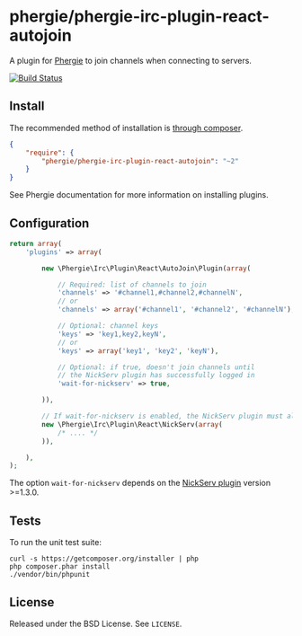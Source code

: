 # phergie/phergie-irc-plugin-react-autojoin

A plugin for [Phergie](http://github.com/phergie/phergie-irc-bot-react/) to
join channels when connecting to servers.

[![Build Status](https://secure.travis-ci.org/phergie/phergie-irc-plugin-react-autojoin.png?branch=master)](http://travis-ci.org/phergie/phergie-irc-plugin-react-autojoin)

## Install

The recommended method of installation is [through composer](http://getcomposer.org).

```JSON
{
    "require": {
        "phergie/phergie-irc-plugin-react-autojoin": "~2"
    }
}
```

See Phergie documentation for more information on installing plugins.

## Configuration

```php
return array(
    'plugins' => array(

        new \Phergie\Irc\Plugin\React\AutoJoin\Plugin(array(

            // Required: list of channels to join
            'channels' => '#channel1,#channel2,#channelN',
            // or
            'channels' => array('#channel1', '#channel2', '#channelN'),

            // Optional: channel keys
            'keys' => 'key1,key2,keyN',
            // or
            'keys' => array('key1', 'key2', 'keyN'),

            // Optional: if true, doesn't join channels until
            // the NickServ plugin has successfully logged in
            'wait-for-nickserv' => true,

        )),

        // If wait-for-nickserv is enabled, the NickServ plugin must also be used
        new \Phergie\Irc\Plugin\React\NickServ(array(
            /* .... */
        )),

    ),
);
```

The option `wait-for-nickserv` depends on the [NickServ plugin](https://github.com/phergie/phergie-irc-plugin-react-nickserv) version >=1.3.0.

## Tests

To run the unit test suite:

```
curl -s https://getcomposer.org/installer | php
php composer.phar install
./vendor/bin/phpunit
```

## License

Released under the BSD License. See `LICENSE`.
